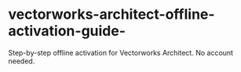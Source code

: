 # vectorworks-architect-offline-activation-guide-
Step-by-step offline activation for Vectorworks Architect. No account needed.

